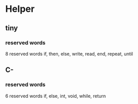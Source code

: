 # Helper

## tiny
### reserved words
8 reserved words
if, then, else, write, read, end, repeat, until

## C-
### reserved words
6 reserved words
if, else, int, void, while, return

